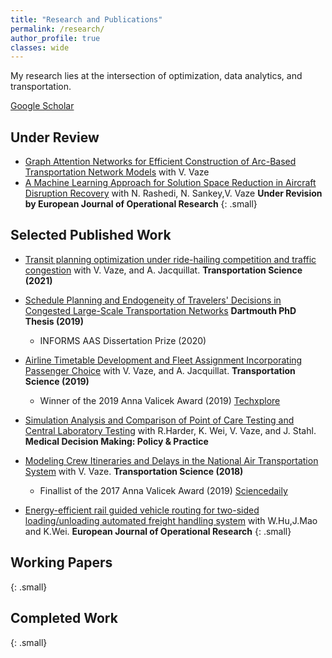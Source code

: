```yaml
---
title: "Research and Publications"
permalink: /research/
author_profile: true
classes: wide
---
```

My research lies at the intersection of optimization, data analytics, and transportation.

<a href="https://scholar.google.com/citations?user=9ULbBLEAAAAJ&hl=en" class="btn btn--primary"><i class="fas a-graduation-cap" aria-hidden="true"></i> Google Scholar</a>

## Under Review
- [Graph Attention Networks for Efficient Construction of Arc-Based Transportation Network Models](https://papers.ssrn.com/sol3/papers.cfm?abstract_id=4685714) with V. Vaze 
- [A Machine Learning Approach for Solution Space Reduction in Aircraft Disruption Recovery](https://papers.ssrn.com/sol3/papers.cfm?abstract_id=4444548) with N. Rashedi, N. Sankey,V. Vaze **Under Revision by European Journal of Operational Research**
{: .small}

## Selected Published Work
- [Transit planning optimization under ride-hailing competition and traffic congestion](https://pubsonline.informs.org/doi/abs/10.1287/trsc.2021.1068) with  V. Vaze, and A. Jacquillat. **Transportation Science (2021)** 
- [Schedule Planning and Endogeneity of Travelers' Decisions in Congested Large-Scale Transportation Networks](/assets/papers/Keji_PhD_Dissertation.pdf) **Dartmouth PhD Thesis (2019)**
   - <i class="fas fa-award" aria-hidden="true"></i> INFORMS AAS Dissertation Prize (2020)
- [Airline Timetable Development and Fleet Assignment Incorporating Passenger Choice](https://pubsonline.informs.org/doi/abs/10.1287/trsc.2019.0924) with  V. Vaze, and A. Jacquillat. **Transportation Science (2019)** 
    - <i class="fas fa-award" aria-hidden="true"></i> Winner of the 2019 Anna Valicek Award (2019)<i class="fas fa-newspaper" aria-hidden="true"></i> [Techxplore](https://techxplore.com/news/2020-01-tool-flight-choices-airline-profits.html)

- [Simulation Analysis and Comparison of Point of Care Testing and Central Laboratory Testing](https://journals.sagepub.com/doi/full/10.1177/2381468319856306) with  R.Harder, K. Wei, V. Vaze, and J. Stahl. **Medical Decision Making: Policy & Practice** 

- [Modeling Crew Itineraries and Delays in the National Air Transportation System](https://pubsonline.informs.org/doi/abs/10.1287/trsc.2018.0834) with  V. Vaze. **Transportation Science (2018)** 
    - <i class="fas fa-award" aria-hidden="true"></i> Finallist of the 2017 Anna Valicek Award (2019)<i class="fas fa-newspaper" aria-hidden="true"></i> [Sciencedaily](https://www.sciencedaily.com/releases/2018/06/180606132740.htm)

- [Energy-efficient rail guided vehicle routing for two-sided loading/unloading automated freight handling system](https://www.sciencedirect.com/science/article/pii/S0377221716307159) with  W.Hu,J.Mao and K.Wei. **European Journal of Operational Research** 
{: .small}

## Working Papers
{: .small}

## Completed Work
{: .small}


